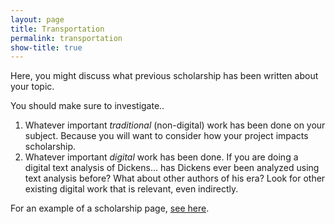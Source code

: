 ```yaml
---
layout: page
title: Transportation
permalink: transportation
show-title: true
---
```


Here, you might discuss what previous scholarship has been written about your topic.

You should make sure to investigate..

1. Whatever important *traditional* (non-digital) work has been done on your subject. Because you will want to consider how your project impacts scholarship.
2. Whatever important *digital* work has been done. If you are doing a digital text analysis of Dickens... has Dickens ever been analyzed using text analysis before? What about other authors of his era? Look for other existing digital work that is relevant, even indirectly.

For an example of a scholarship page, [see here](https://confederate-memorials-project.readthedocs.io/en/latest/digital-methods-and-historical-scholarship/).
